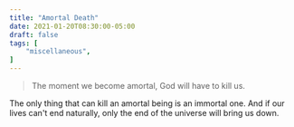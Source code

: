 ```yaml
---
title: "Amortal Death"
date: 2021-01-20T08:30:00-05:00
draft: false
tags: [
	"miscellaneous",
]
---
```

> The moment we become amortal, God will have to kill us.

The only thing that can kill an amortal being is an immortal one. And if our lives can't end naturally, only the end of the universe will bring us down.